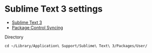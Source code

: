 # Sublime Text 3  settings

- [Sublime Text 3 ](https://www.sublimetext.com/)
- [Package Control Syncing](https://packagecontrol.io/docs/syncing)

Directory
```
cd ~/Library/Application\ Support/Sublime\ Text\ 3/Packages/User/
```
